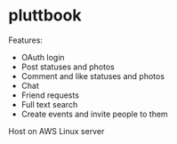# pluttbook

Features:
- OAuth login
- Post statuses and photos
- Comment and like statuses and photos
- Chat
- Friend requests
- Full text search
- Create events and invite people to them

Host on AWS Linux server
